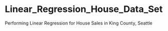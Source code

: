 # Linear_Regression_House_Data_Set
Performing Linear Regression for House Sales in King County, Seattle
